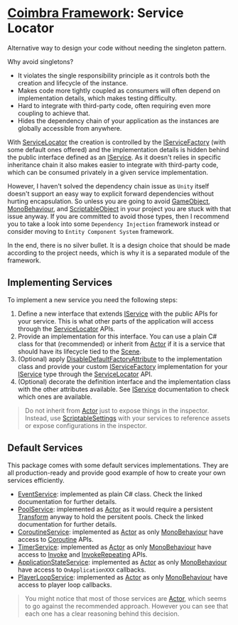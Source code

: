 # [Coimbra Framework](Index.md): Service Locator

Alternative way to design your code without needing the singleton pattern.

Why avoid singletons?

- It violates the single responsibility principle as it controls both the creation and lifecycle of the instance.
- Makes code more tightly coupled as consumers will often depend on implementation details, which makes testing difficulty.
- Hard to integrate with third-party code, often requiring even more coupling to achieve that.
- Hides the dependency chain of your application as the instances are globally accessible from anywhere.

With [ServiceLocator] the creation is controlled by the [IServiceFactory] (with some default ones offered) and the implementation details is hidden behind the public interface defined as an [IService].
As it doesn't relies in specific inheritance chain it also makes easier to integrate with third-party code, which can be consumed privately in a given service implementation.

However, I haven't solved the dependency chain issue as `Unity` itself doesn't support an easy way to explicit forward dependencies without hurting encapsulation.
So unless you are going to avoid [GameObject], [MonoBehaviour], and [ScriptableObject] in your project you are stuck with that issue anyway.
If you are committed to avoid those types, then I recommend you to take a look into some `Dependency Injection` framework instead or consider moving to `Entity Component System` framework.

In the end, there is no silver bullet. It is a design choice that should be made according to the project needs, which is why it is a separated module of the framework.

## Implementing Services

To implement a new service you need the following steps:

1. Define a new interface that extends [IService] with the public APIs for your service. This is what other parts of the application will access through the [ServiceLocator] APIs.
2. Provide an implementation for this interface. You can use a plain C# class for that (recommended) or inherit from [Actor] if it is a service that should have its lifecycle tied to the [Scene].
3. (Optional) apply [DisableDefaultFactoryAttribute] to the implementation class and provide your custom [IServiceFactory] implementation for your [IService] type through the [ServiceLocator] API.
4. (Optional) decorate the definition interface and the implementation class with the other attributes available. See [IService] documentation to check which ones are available.

> Do not inherit from [Actor] just to expose things in the inspector. Instead, use [ScriptableSettings] with your services to reference assets or expose configurations in the inspector.

## Default Services

This package comes with some default services implementations. They are all production-ready and provide good example of how to create your own services efficiently.

- [EventService](EventService.md): implemented as plain C# class. Check the linked documentation for further details.
- [PoolService](Pooling.md#poolservice): implemented as [Actor] as it would require a persistent [Transform] anyway to hold the persitent pools. Check the linked documentation for further details.
- [CoroutineService](../Coimbra.Services.Coroutines/ICoroutineService.cs): implemented as [Actor] as only [MonoBehaviour] have access to [Coroutine] APIs.
- [TimerService](../Coimbra.Services.Timers/ITimerService.cs): implemented as [Actor] as only [MonoBehaviour] have access to [Invoke] and [InvokeRepeating] APIs.
- [ApplicationStateService](../Coimbra.Services.ApplicationStateEvents/IApplicationStateService.cs): implemented as [Actor] as only [MonoBehaviour] have access to `OnApplicationXXX` callbacks.
- [PlayerLoopService](../Coimbra.Services.PlayerLoopEvents/IPlayerLoopService.cs): implemented as [Actor] as only [MonoBehaviour] have access to player loop callbacks.

> You might notice that most of those services are [Actor], which seems to go against the recommended approach.
> However you can see that each one has a clear reasoning behind this decision.

[Actor]:<Actor.md>

[ScriptableSettings]:<ScriptableSettings.md>

[DisableDefaultFactoryAttribute]:<../Coimbra.Services/DisableDefaultFactoryAttribute.cs>

[IService]:<../Coimbra.Services/IService.cs>

[IServiceFactory]:<../Coimbra.Services/IServiceFactory.cs>

[ServiceLocator]:<../Coimbra.Services/ServiceLocator.cs>

[Coroutine]:<https://docs.unity3d.com/ScriptReference/Coroutine.html>

[GameObject]:<https://docs.unity3d.com/ScriptReference/GameObject.html>

[Invoke]:<https://docs.unity3d.com/ScriptReference/MonoBehaviour.Invoke.html>

[InvokeRepeating]:<https://docs.unity3d.com/ScriptReference/MonoBehaviour.InvokeRepeating.html>

[MonoBehaviour]:<https://docs.unity3d.com/ScriptReference/MonoBehaviour.html>

[ScriptableObject]:<https://docs.unity3d.com/ScriptReference/ScriptableObject.html>

[Scene]:<https://docs.unity3d.com/ScriptReference/SceneManagement.Scene.html>

[Transform]:<https://docs.unity3d.com/ScriptReference/Transform.html>
